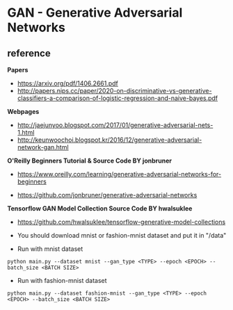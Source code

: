 # GAN - Generative Adversarial Networks

## reference

**Papers**

* https://arxiv.org/pdf/1406.2661.pdf
* http://papers.nips.cc/paper/2020-on-discriminative-vs-generative-classifiers-a-comparison-of-logistic-regression-and-naive-bayes.pdf

**Webpages**

* http://jaejunyoo.blogspot.com/2017/01/generative-adversarial-nets-1.html
* http://keunwoochoi.blogspot.kr/2016/12/generative-adversarial-network-gan.html

**O'Reilly Beginners Tutorial & Source Code BY jonbruner**

* https://www.oreilly.com/learning/generative-adversarial-networks-for-beginners

* https://github.com/jonbruner/generative-adversarial-networks

**Tensorflow GAN Model Collection Source Code BY hwalsuklee**

* https://github.com/hwalsuklee/tensorflow-generative-model-collections

* You should download mnist or fashion-mnist dataset and put it in "/data"

* Run with mnist dataset

```
python main.py --dataset mnist --gan_type <TYPE> --epoch <EPOCH> --batch_size <BATCH SIZE>
```

* Run with fashion-mnist dataset

```
python main.py --dataset fashion-mnist --gan_type <TYPE> --epoch <EPOCH> --batch_size <BATCH SIZE>
```